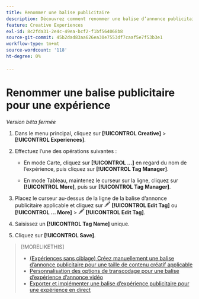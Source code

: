 ```yaml
---
title: Renommer une balise publicitaire
description: Découvrez comment renommer une balise d’annonce publicitaire pour une expérience.
feature: Creative Experiences
exl-id: 8c2fda31-2e4c-49ea-bcf2-f1bf564068b8
source-git-commit: 45b2dad83aa626ea30e7553df7caaf5e7f53b3e1
workflow-type: tm+mt
source-wordcount: '118'
ht-degree: 0%

---
```


# Renommer une balise publicitaire pour une expérience

*Version bêta fermée*

1. Dans le menu principal, cliquez sur **[!UICONTROL Creative]** > **[!UICONTROL Experiences]**.

1. Effectuez l’une des opérations suivantes :

   * En mode Carte, cliquez sur **[!UICONTROL ...]** en regard du nom de l’expérience, puis cliquez sur **[!UICONTROL Tag Manager]**.

   * En mode Tableau, maintenez le curseur sur la ligne, cliquez sur **[!UICONTROL More]**, puis sur **[!UICONTROL Tag Manager]**.

1. Placez le curseur au-dessus de la ligne de la balise d’annonce publicitaire applicable et cliquez sur ![Modifier la balise](/help/creative/assets/edit-gray.png "Modifier la balise") **[!UICONTROL Edit Tag]** ou **[!UICONTROL ... More]** > ![Modifier la variable](/help/creative/assets/edit-gray.png "Modifier la variable") **[!UICONTROL Edit Tag]**. <!-- Tag Manager has only a list view, but no card view, as of 2/2. -->

1. Saisissez un **[!UICONTROL Tag Name]** unique.

1. Cliquez sur **[!UICONTROL Save]**.

>[!MORELIKETHIS]
>
>* [(Expériences sans ciblage) Créez manuellement une balise d’annonce publicitaire pour une taille de contenu créatif applicable](experience-tag-create-manually.md)
>* [Personnalisation des options de transcodage pour une balise d’expérience d’annonce vidéo](experience-tag-video-transcoding.md)
>* [Exporter et implémenter une balise d’expérience publicitaire pour une expérience en direct](experience-tag-export.md)
